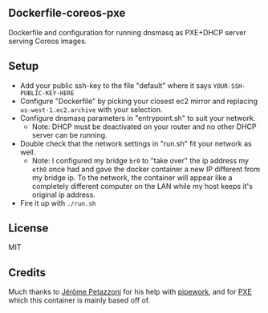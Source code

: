## Dockerfile-coreos-pxe
Dockerfile and configuration for running dnsmasq as PXE+DHCP server serving Coreos images.

## Setup
* Add your public ssh-key to the file "default" where it says `YOUR-SSH-PUBLIC-KEY-HERE`
* Configure "Dockerfile" by picking your closest ec2 mirror and replacing
  `us-west-1.ec2.archive` with your selection.
* Configure dnsmasq parameters in "entrypoint.sh" to suit your network.
    * Note: DHCP must be deactivated on your router and no other DHCP server can be
      running.
* Double check that the network settings in "run.sh" fit your network as well.
    * Note: I configured my bridge `br0` to "take over" the ip address my `eth0`
      once had and gave the docker container a new IP different from my bridge
      ip. To the network, the container will appear like a completely different
      computer on the LAN while my host keeps it's original ip address.
* Fire it up with `./run.sh`

## License
MIT

## Credits
Much thanks to [Jérôme Petazzoni](https://github.com/jpetazzo) for his help with
[pipework](https://github.com/jpetazzo/pipework), and for
[PXE](https://github.com/jpetazzo/pxe) which this container is mainly based off
of. 
